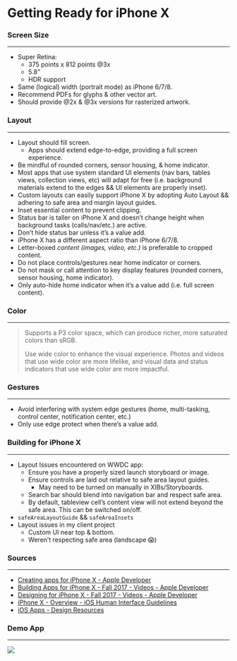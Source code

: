 # Getting Ready for iPhone X
### Screen Size
- - - -
- Super Retina: 
	- 375 points x 812 points @3x
	- 5.8”
	- HDR support
- Same (logical) width (portrait mode) as iPhone 6/7/8.
- Recommend PDFs for glyphs & other vector art.
- Should provide @2x & @3x versions for rasterized artwork.

### Layout
- - - -
- Layout should fill screen.
	- Apps should extend edge-to-edge, providing a full screen experience.
- Be mindful of rounded corners, sensor housing, & home indicator.
- Most apps that use system standard UI elements (nav bars, tables views, collection views, etc) will adapt for free (i.e. background materials extend to the edges && UI elements are properly inset).
- Custom layouts can easily support iPhone X by adopting Auto Layout && adhering to safe area and margin layout guides.
- Inset essential content to prevent clipping.
- Status bar is taller on iPhone X and doesn’t change height when background tasks (calls/nav/etc.) are active.
- Don’t hide status bar unless it’s a value add.
- iPhone X has a different aspect ratio than iPhone 6/7/8.
- Letter-boxed _content (images, video, etc.)_ is preferable to cropped content.
- Do not place controls/gestures near home indicator or corners.
- Do not mask or call attention to key display features (rounded corners, sensor housing, home indicator).
- Only auto-hide home indicator when it’s a value add (i.e. full screen content).

### Color
- - - -
> Supports a P3 color space, which can produce richer, more saturated colors than sRGB.   
>   
> Use wide color to enhance the visual experience. Photos and videos that use wide color are more lifelike, and visual data and status indicators that use wide color are more impactful.  

### Gestures
- - - -
- Avoid interfering with system edge gestures (home, multi-tasking, control center, notification center, etc.)
- Only use edge protect when there’s a value add.

### Building for iPhone X
- - - -
- Layout Issues encountered on WWDC app:
	- Ensure you have a properly sized launch storyboard or image.
	- Ensure controls are laid out relative to safe area layout guides.
		- May need to be turned on manually in XIBs/Storyboards.
	- Search bar should blend into navigation bar and respect safe area.
	- By default, tableview cell’s content view will not extend beyond the safe area. This can be switched on/off.
- `safeAreaLayoutGuide` && `safeAreaInsets`
- Layout issues in my client project
	- Custom UI near top & bottom.
	- Weren’t respecting safe area (landscape 😱)

### Sources
- - - -
- [Creating apps for iPhone X - Apple Developer](https://developer.apple.com/iphone/)
- [Building Apps for iPhone X - Fall 2017 - Videos - Apple Developer](https://developer.apple.com/videos/play/fall2017/201/)
- [Designing for iPhone X - Fall 2017 - Videos - Apple Developer](https://developer.apple.com/videos/play/fall2017/801/)
- [iPhone X - Overview - iOS Human Interface Guidelines](https://developer.apple.com/ios/human-interface-guidelines/overview/iphone-x/)
- [iOS Apps - Design Resources](https://developer.apple.com/design/resources/#ios-apps)

### Demo App
- - - -
![](preparing_for_iphone_x_notes/preparing_for_iphone_x_notes/bear_sketch@2x.png)

